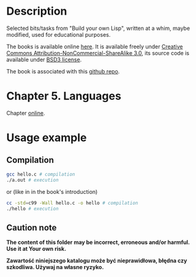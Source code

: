 # Description

Selected bits/tasks from "Build your own Lisp", written at a whim, maybe modified, used for educational purposes.

The books is available online [here](https://buildyourownlisp.com/contents).
It is available freely under [Creative Commons Attribution-NonCommercial-ShareAlike 3.0](https://creativecommons.org/licenses/by-nc-sa/3.0/),
its source code is available under [BSD3 license](https://creativecommons.org/licenses/by-nc-sa/3.0/).

The book is associated with this [github repo](https://github.com/orangeduck/BuildYourOwnLisp).

# Chapter 5. Languages

Chapter [online](https://buildyourownlisp.com/chapter5_languages).

# Usage example

## Compilation

```bash
gcc hello.c # compilation
./a.out # execution
```

or (like in in the book's introduction)

```bash
cc -std=c99 -Wall hello.c -o hello # compilation
./hello # execution
```

## Caution note

**The content of this folder may be incorrect, erroneous and/or harmful. Use it at Your own risk.**

**Zawartość niniejszego katalogu może być nieprawidłowa, błędna czy szkodliwa. Używaj na własne ryzyko.**
